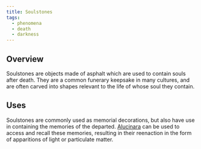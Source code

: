 ```yaml
---
title: Soulstones
tags:
  - phenomena
  - death
  - darkness
---
```

## Overview
Soulstones are objects made of asphalt which are used to contain souls after death. They are a common funerary keepsake in many cultures, and are often carved into shapes relevant to the life of whose soul they contain.
## Uses
Soulstones are commonly used as memorial decorations, but also have use in containing the memories of the departed. [Alucinara](cosmology/alucinara.md) can be used to access and recall these memories, resulting in their reenaction in the form of apparitions of light or particulate matter.
